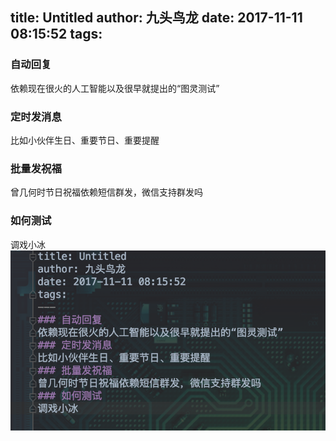 title: Untitled
author: 九头鸟龙
date: 2017-11-11 08:15:52
tags:
---
### 自动回复
依赖现在很火的人工智能以及很早就提出的“图灵测试”
### 定时发消息
比如小伙伴生日、重要节日、重要提醒
### 批量发祝福
曾几何时节日祝福依赖短信群发，微信支持群发吗
### 如何测试
调戏小冰
![](Untitled/编辑截图.png)